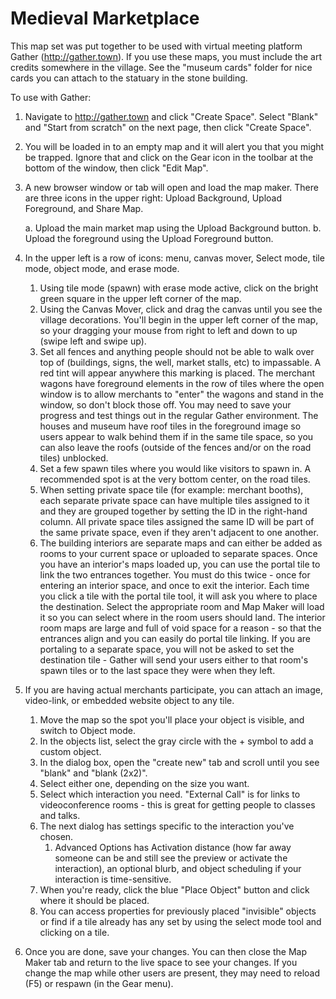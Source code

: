 # Medieval Marketplace #

This map set was put together to be used with virtual meeting platform Gather (http://gather.town). If you use these maps, you must include the art credits somewhere in the village. See the "museum cards" folder for nice cards you can attach to the statuary in the stone building.

To use with Gather:

1. Navigate to http://gather.town and click "Create Space". Select "Blank" and "Start from scratch" on the next page, then click "Create Space". 
2. You will be loaded in to an empty map and it will alert you that you might be trapped. Ignore that and click on the Gear icon in the toolbar at the bottom of the window, then click "Edit Map". 
3. A new browser window or tab will open and load the map maker. There are three icons in the upper right: Upload Background, Upload Foreground, and Share Map. 
   
   a. Upload the main market map using the Upload Background button.
   b. Upload the foreground using the Upload Foreground button.

4. In the upper left is a row of icons: menu, canvas mover, Select mode, tile mode, object mode, and erase mode.
   
   1. Using tile mode (spawn) with erase mode active, click on the bright green square in the upper left corner of the map.
   2. Using the Canvas Mover, click and drag the canvas until you see the village decorations. You'll begin in the upper left corner of the map, so your dragging your mouse from right to left and down to up (swipe left and swipe up).
   3. Set all fences and anything people should not be able to walk over top of (buildings, signs, the well, market stalls, etc) to impassable. A red tint will appear anywhere this marking is placed. The merchant wagons have foreground elements in the row of tiles where the open window is to allow merchants to "enter" the wagons and stand in the window, so don't block those off. You may need to save your progress and test things out in the regular Gather environment. The houses and museum have roof tiles in the foreground image so users appear to walk behind them if in the same tile space, so you can also leave the roofs (outside of the fences and/or on the road tiles) unblocked.
   4. Set a few spawn tiles where you would like visitors to spawn in. A recommended spot is at the very bottom center, on the road tiles.
   5. When setting private space tile (for example: merchant booths), each separate private space can have multiple tiles assigned to it and they are grouped together by setting the ID in the right-hand column. All private space tiles assigned the same ID will be part of the same private space, even if they aren't adjacent to one another.
   6. The building interiors are separate maps and can either be added as rooms to your current space or uploaded to separate spaces. Once you have an interior's maps loaded up, you can use the portal tile to link the two entrances together. You must do this twice - once for entering an interior space, and once to exit the interior. Each time you click a tile with the portal tile tool, it will ask you where to place the destination. Select the appropriate room and Map Maker will load it so you can select where in the room users should land. The interior room maps are large and full of void space for a reason - so that the entrances align and you can easily do portal tile linking. If you are portaling to a separate space, you will not be asked to set the destination tile - Gather will send your users either to that room's spawn tiles or to the last space they were when they left.

5. If you are having actual merchants participate, you can attach an image, video-link, or embedded website object to any tile. 
   
   1. Move the map so the spot you'll place your object is visible, and switch to Object mode.
   2. In the objects list, select the gray circle with the + symbol to add a custom object.
   3. In the dialog box, open the "create new" tab and scroll until you see "blank" and "blank (2x2)". 
   4. Select either one, depending on the size you want. 
   5. Select which interaction you need. "External Call" is for links to videoconference rooms - this is great for getting people to classes and talks.
   6. The next dialog has settings specific to the interaction you've chosen. 
      1. Advanced Options has Activation distance (how far away someone can be and still see the preview or activate the interaction), an optional blurb, and object scheduling if your interaction is time-sensitive.
   7. When you're ready, click the blue "Place Object" button and click where it should be placed. 
   8. You can access properties for previously placed "invisible" objects or find if a tile already has any set by using the select mode tool and clicking on a tile.

6. Once you are done, save your changes. You can then close the Map Maker tab and return to the live space to see your changes. If you change the map while other users are present, they may need to reload (F5) or respawn (in the Gear menu).
